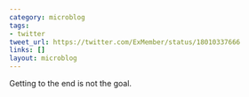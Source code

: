 ```yaml
---
category: microblog
tags:
- twitter
tweet_url: https://twitter.com/ExMember/status/18010337666
links: []
layout: microblog
---
```

Getting to the end is not the goal.
